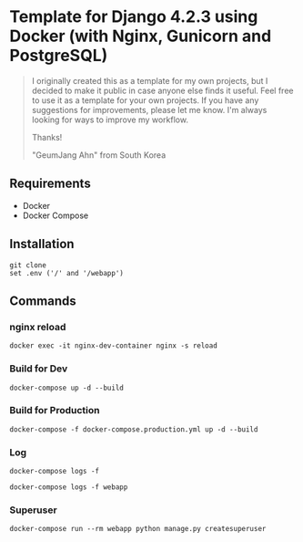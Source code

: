# Template for Django 4.2.3 using Docker (with Nginx, Gunicorn and PostgreSQL)

> I originally created this as a template for my own projects,
> but I decided to make it public in case anyone else finds it useful.
> Feel free to use it as a template for your own projects.
> If you have any suggestions for improvements, please let me know.
> I'm always looking for ways to improve my workflow.
>
> Thanks!
>
> "GeumJang Ahn" from South Korea

## Requirements

- Docker
- Docker Compose

## Installation

```
git clone
set .env ('/' and '/webapp')
```

## Commands

### nginx reload

```
docker exec -it nginx-dev-container nginx -s reload
```

### Build for Dev

```
docker-compose up -d --build
```

### Build for Production

```
docker-compose -f docker-compose.production.yml up -d --build
```

### Log

```
docker-compose logs -f

docker-compose logs -f webapp
```

### Superuser

```
docker-compose run --rm webapp python manage.py createsuperuser
```
